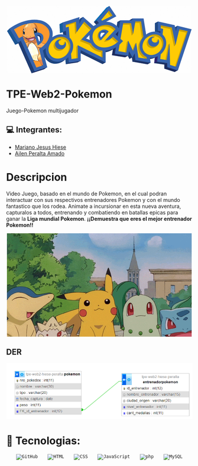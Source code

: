  
<p align="center">
  <img align="center" src="gifs/TituloPokemon.gif">
</p>

# TPE-Web2-Pokemon
Juego-Pokemon multijugador

## :computer: Integrantes:
  * [Mariano Jesus Hiese][websiteM]
  * [Ailen Peralta Amado][websiteA]

# Descripcion
Video Juego, basado en el mundo de Pokemon, en el cual podran interactuar con sus respectivos entrenadores Pokemon y con el mundo fantastico que los rodea. 
Animate a incursionar en esta nueva aventura, capturalos a todos, entrenando y combatiendo en batallas epicas para ganar la **Liga mundial Pokemon**.
**¡¡Demuestra que eres el mejor entrenador Pokemon!!**

 <p align="center">
  <img align="center" src="gifs/pokemons.gif">
</p>

## DER 
![Diagrama de Entidades y Relaciones](/images/DEREntrenadorPokemon.png)

# :rocket: Tecnologias:

<div class="container">
	<code><img class="imagen" width="50" src="https://user-images.githubusercontent.com/25181517/192108374-8da61ba1-99ec-41d7-80b8-fb2f7c0a4948.png" alt="GitHub" title="GitHub"/></code>
	<code><img width="50" src="https://user-images.githubusercontent.com/25181517/192158954-f88b5814-d510-4564-b285-dff7d6400dad.png" alt="HTML" title="HTML"/></code>
	<code><img width="50" src="https://user-images.githubusercontent.com/25181517/183898674-75a4a1b1-f960-4ea9-abcb-637170a00a75.png" alt="CSS" title="CSS"/></code>
	<code><img height="55"width="50" src="https://user-images.githubusercontent.com/25181517/117447155-6a868a00-af3d-11eb-9cfe-245df15c9f3f.png" alt="JavaScript" title="JavaScript"/></code>
	<code><img width="50" src="https://user-images.githubusercontent.com/25181517/183570228-6a040b9f-3ddf-47a2-a201-743121dac664.png" alt="php" title="php"/></code>
	<code><img width="50" src="https://user-images.githubusercontent.com/25181517/183896128-ec99105a-ec1a-4d85-b08b-1aa1620b2046.png" alt="MySQL" title="MySQL"/></code>
</div>

<style>.container {
  display: flex;
  justify-content: space-evenly;
} 
.imagen{filter:brightness();
/* mix-blend-mode:multiply */
}
</style>

[websiteM]:https://github.com/MarianoHR07

[websiteA]:https://github.com/2Ailu4

